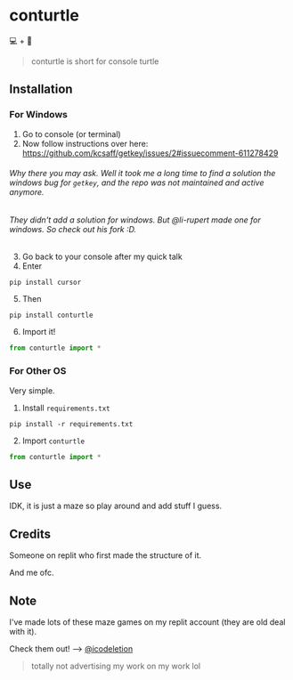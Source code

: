 # conturtle

💻 + 🐢

> conturtle is short for console turtle

## Installation

### For Windows
1. Go to console (or terminal)
2. Now follow instructions over here: https://github.com/kcsaff/getkey/issues/2#issuecomment-611278429

###### Why there you may ask. Well it took me a long time to find a solution the windows bug for `getkey`, and the repo was not maintained and active anymore.
###### They didn't add a solution for windows. But @li-rupert made one for windows. So check out his fork :D.

3. Go back to your console after my quick talk
4. Enter

```
pip install cursor
```

5. Then

```
pip install conturtle
```

6. Import it!

```py
from conturtle import *
```

### For Other OS

Very simple.

1. Install `requirements.txt`

```
pip install -r requirements.txt
```

2. Import `conturtle`

```py
from conturtle import *
```

## Use

IDK, it is just a maze so play around and add stuff I guess.

## Credits
Someone on replit who first made the structure of it.

And me ofc.

## Note
I've made lots of these maze games on my replit account (they are old deal with it).

Check them out! --> [@icodeletion](https://replit.com/@icodeletion)

> totally not advertising my work on my work lol
